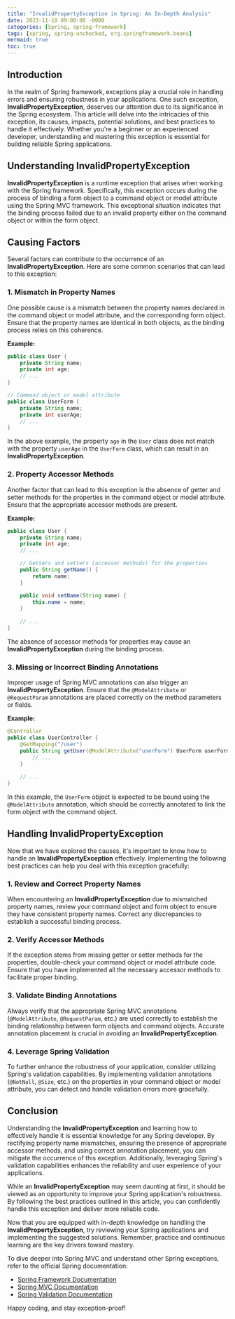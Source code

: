 ```yaml
---
title: "InvalidPropertyException in Spring: An In-Depth Analysis"
date: 2023-11-18 09:00:00 -0000
categories: [Spring, spring-framework]
tags: [spring, spring-unchecked, org.springframework.beans]
mermaid: true
toc: true
---
```



## Introduction
In the realm of Spring framework, exceptions play a crucial role in handling errors and ensuring robustness in your applications. One such exception, **InvalidPropertyException**, deserves our attention due to its significance in the Spring ecosystem. This article will delve into the intricacies of this exception, its causes, impacts, potential solutions, and best practices to handle it effectively. Whether you're a beginner or an experienced developer, understanding and mastering this exception is essential for building reliable Spring applications.

## Understanding InvalidPropertyException
**InvalidPropertyException** is a runtime exception that arises when working with the Spring framework. Specifically, this exception occurs during the process of binding a form object to a command object or model attribute using the Spring MVC framework. This exceptional situation indicates that the binding process failed due to an invalid property either on the command object or within the form object.

## Causing Factors
Several factors can contribute to the occurrence of an **InvalidPropertyException**. Here are some common scenarios that can lead to this exception:

### 1. Mismatch in Property Names
One possible cause is a mismatch between the property names declared in the command object or model attribute, and the corresponding form object. Ensure that the property names are identical in both objects, as the binding process relies on this coherence.

**Example:**

```java
public class User {
    private String name;
    private int age;
    // ...
}

// Command object or model attribute
public class UserForm {
    private String name;
    private int userAge;
    // ...
}
```

In the above example, the property `age` in the `User` class does not match with the property `userAge` in the `UserForm` class, which can result in an **InvalidPropertyException**.

### 2. Property Accessor Methods
Another factor that can lead to this exception is the absence of getter and setter methods for the properties in the command object or model attribute. Ensure that the appropriate accessor methods are present.

**Example:**

```java
public class User {
    private String name;
    private int age;
    // ...

    // Getters and setters (accessor methods) for the properties
    public String getName() {
        return name;
    }

    public void setName(String name) {
        this.name = name;
    }
    
    // ...
}
```

The absence of accessor methods for properties may cause an **InvalidPropertyException** during the binding process.

### 3. Missing or Incorrect Binding Annotations
Improper usage of Spring MVC annotations can also trigger an **InvalidPropertyException**. Ensure that the `@ModelAttribute` or `@RequestParam` annotations are placed correctly on the method parameters or fields.

**Example:**

```java
@Controller
public class UserController {
    @GetMapping("/user")
    public String getUser(@ModelAttribute("userForm") UserForm userForm) {
        // ...
    }
    
    // ...
}
```

In this example, the `UserForm` object is expected to be bound using the `@ModelAttribute` annotation, which should be correctly annotated to link the form object with the command object.

## Handling InvalidPropertyException
Now that we have explored the causes, it's important to know how to handle an **InvalidPropertyException** effectively. Implementing the following best practices can help you deal with this exception gracefully:

### 1. Review and Correct Property Names
When encountering an **InvalidPropertyException** due to mismatched property names, review your command object and form object to ensure they have consistent property names. Correct any discrepancies to establish a successful binding process.

### 2. Verify Accessor Methods
If the exception stems from missing getter or setter methods for the properties, double-check your command object or model attribute code. Ensure that you have implemented all the necessary accessor methods to facilitate proper binding.

### 3. Validate Binding Annotations
Always verify that the appropriate Spring MVC annotations (`@ModelAttribute`, `@RequestParam`, etc.) are used correctly to establish the binding relationship between form objects and command objects. Accurate annotation placement is crucial in avoiding an **InvalidPropertyException**.

### 4. Leverage Spring Validation
To further enhance the robustness of your application, consider utilizing Spring's validation capabilities. By implementing validation annotations (`@NotNull`, `@Size`, etc.) on the properties in your command object or model attribute, you can detect and handle validation errors more gracefully.

## Conclusion
Understanding the **InvalidPropertyException** and learning how to effectively handle it is essential knowledge for any Spring developer. By rectifying property name mismatches, ensuring the presence of appropriate accessor methods, and using correct annotation placement, you can mitigate the occurrence of this exception. Additionally, leveraging Spring's validation capabilities enhances the reliability and user experience of your applications.

While an **InvalidPropertyException** may seem daunting at first, it should be viewed as an opportunity to improve your Spring application's robustness. By following the best practices outlined in this article, you can confidently handle this exception and deliver more reliable code.

Now that you are equipped with in-depth knowledge on handling the **InvalidPropertyException**, try reviewing your Spring applications and implementing the suggested solutions. Remember, practice and continuous learning are the key drivers toward mastery.

To dive deeper into Spring MVC and understand other Spring exceptions, refer to the official Spring documentation:

- [Spring Framework Documentation](https://docs.spring.io/spring-framework/docs/current/reference/html/)
- [Spring MVC Documentation](https://docs.spring.io/spring-framework/docs/current/reference/html/web.html#spring-web)
- [Spring Validation Documentation](https://docs.spring.io/spring-framework/docs/current/reference/html/web.html#mvc-ann-validation)

Happy coding, and stay exception-proof!